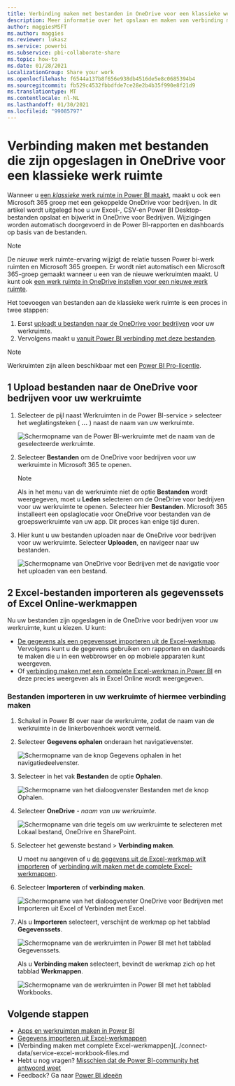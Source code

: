 ```yaml
---
title: Verbinding maken met bestanden in OneDrive voor een klassieke werk ruimte
description: Meer informatie over het opslaan en maken van verbinding met uw Excel-, CSV-en Power BI Desktop-bestanden in de OneDrive voor uw klassieke Power BI-werk ruimte.
author: maggiesMSFT
ms.author: maggies
ms.reviewer: lukasz
ms.service: powerbi
ms.subservice: pbi-collaborate-share
ms.topic: how-to
ms.date: 01/28/2021
LocalizationGroup: Share your work
ms.openlocfilehash: f6544a137b8f656e938db4516de5e8c0685394b4
ms.sourcegitcommit: fb529c4532fbbdfde7ce28e2b4b35f990e8f21d9
ms.translationtype: MT
ms.contentlocale: nl-NL
ms.lasthandoff: 01/30/2021
ms.locfileid: "99085797"
---
```

# <a name="connect-to-files-stored-in-onedrive-for-a-classic-workspace"></a>Verbinding maken met bestanden die zijn opgeslagen in OneDrive voor een klassieke werk ruimte
Wanneer u [een *klassieke* werk ruimte in Power BI maakt](service-create-workspaces.md), maakt u ook een Microsoft 365 groep met een gekoppelde OneDrive voor bedrijven. In dit artikel wordt uitgelegd hoe u uw Excel-, CSV-en Power BI Desktop-bestanden opslaat en bijwerkt in OneDrive voor Bedrijven. Wijzigingen worden automatisch doorgevoerd in de Power BI-rapporten en dashboards op basis van de bestanden.

> [!NOTE]
> De *nieuwe* werk ruimte-ervaring wijzigt de relatie tussen Power bi-werk ruimten en Microsoft 365 groepen. Er wordt niet automatisch een Microsoft 365-groep gemaakt wanneer u een van de nieuwe werkruimten maakt. U kunt ook [een werk ruimte in OneDrive instellen voor een nieuwe werk ruimte](service-create-the-new-workspaces.md#set-a-workspace-onedrive).

Het toevoegen van bestanden aan de klassieke werk ruimte is een proces in twee stappen: 

1. Eerst [uploadt u bestanden naar de OneDrive voor bedrijven](#1-upload-files-to-the-onedrive-for-business-for-your-workspace) voor uw werkruimte.
2. Vervolgens maakt u [vanuit Power BI verbinding met deze bestanden](#2-import-excel-files-as-datasets-or-as-excel-online-workbooks).

> [!NOTE]
> Werkruimten zijn alleen beschikbaar met een [Power BI Pro-licentie](../fundamentals/service-features-license-type.md).
> 

## <a name="1-upload-files-to-the-onedrive-for-business-for-your-workspace"></a>1 Upload bestanden naar de OneDrive voor bedrijven voor uw werkruimte
1. Selecteer de pijl naast Werkruimten in de Power BI-service > selecteer het weglatingsteken ( **…** ) naast de naam van uw werkruimte. 
   
   ![Schermopname van de Power BI-werkruimte met de naam van de geselecteerde werkruimte.](media/service-connect-to-files-in-app-workspace-onedrive-for-business/power-bi-app-ellipsis.png)
2. Selecteer **Bestanden** om de OneDrive voor bedrijven voor uw werkruimte in Microsoft 365 te openen.
   
   > [!NOTE]
   > Als in het menu van de werkruimte niet de optie **Bestanden** wordt weergegeven, moet u **Leden** selecteren om de OneDrive voor bedrijven voor uw werkruimte te openen. Selecteer hier **Bestanden**. Microsoft 365 installeert een opslaglocatie voor OneDrive voor bestanden van de groepswerkruimte van uw app. Dit proces kan enige tijd duren.
   > 
   > 
3. Hier kunt u uw bestanden uploaden naar de OneDrive voor bedrijven voor uw werkruimte. Selecteer **Uploaden**, en navigeer naar uw bestanden.
   
   ![Schermopname van OneDrive voor Bedrijven met de navigatie voor het uploaden van een bestand.](media/service-connect-to-files-in-app-workspace-onedrive-for-business/pbi_grpfilesonedrive.png)

## <a name="2-import-excel-files-as-datasets-or-as-excel-online-workbooks"></a>2 Excel-bestanden importeren als gegevenssets of Excel Online-werkmappen
Nu uw bestanden zijn opgeslagen in de OneDrive voor bedrijven voor uw werkruimte, kunt u kiezen. U kunt: 

* [De gegevens als een gegevensset importeren uit de Excel-werkmap](../connect-data/service-get-data-from-files.md). Vervolgens kunt u de gegevens gebruiken om rapporten en dashboards te maken die u in een webbrowser en op mobiele apparaten kunt weergeven.
* Of [verbinding maken met een complete Excel-werkmap in Power BI](../connect-data/service-excel-workbook-files.md) en deze precies weergeven als in Excel Online wordt weergegeven.

### <a name="import-or-connect-to-the-files-in-your-workspace"></a>Bestanden importeren in uw werkruimte of hiermee verbinding maken
1. Schakel in Power BI over naar de werkruimte, zodat de naam van de werkruimte in de linkerbovenhoek wordt vermeld. 
2. Selecteer **Gegevens ophalen** onderaan het navigatievenster. 
   
   ![Schermopname van de knop Gegevens ophalen in het navigatiedeelvenster.](media/service-connect-to-files-in-app-workspace-onedrive-for-business/power-bi-app-get-data-button.png)
3. Selecteer in het vak **Bestanden** de optie **Ophalen**.
   
   ![Schermopname van het dialoogvenster Bestanden met de knop Ophalen.](media/service-connect-to-files-in-app-workspace-onedrive-for-business/pbi_getfiles.png)
4. Selecteer **OneDrive** - *naam van uw werkruimte*.
   
    ![Schermopname van drie tegels om uw werkruimte te selecteren met Lokaal bestand, OneDrive en SharePoint.](media/service-connect-to-files-in-app-workspace-onedrive-for-business/pbi_grp_one_drive_shrpt.png)
5. Selecteer het gewenste bestand > **Verbinding maken**.
   
    U moet nu aangeven of u [de gegevens uit de Excel-werkmap wilt importeren](../connect-data/service-get-data-from-files.md) of [verbinding wilt maken met de complete Excel-werkmappen](../connect-data/service-excel-workbook-files.md).
6. Selecteer **Importeren** of **verbinding maken**.
   
    ![Schermopname van het dialoogvenster OneDrive voor Bedrijven met Importeren uit Excel of Verbinden met Excel.](media/service-connect-to-files-in-app-workspace-onedrive-for-business/pbi_importexceldataorwholecrop.png)
7. Als u **Importeren** selecteert, verschijnt de werkmap op het tabblad **Gegevenssets**. 
   
    ![Schermopname van de werkruimten in Power BI met het tabblad Gegevenssets.](media/service-connect-to-files-in-app-workspace-onedrive-for-business/power-bi-app-excel-file-import.png)
   
    Als u **Verbinding maken** selecteert, bevindt de werkmap zich op het tabblad **Werkmappen**.
   
    ![Schermopname van de werkruimten in Power BI met het tabblad Workbooks.](media/service-connect-to-files-in-app-workspace-onedrive-for-business/power-bi-app-excel-file-connect.png)

## <a name="next-steps"></a>Volgende stappen
* [Apps en werkruimten maken in Power BI](../collaborate-share/service-create-distribute-apps.md)
* [Gegevens importeren uit Excel-werkmappen](../connect-data/service-get-data-from-files.md)
* [Verbinding maken met complete Excel-werkmappen](../connect-data/service-excel-workbook-files.md
* Hebt u nog vragen? [Misschien dat de Power BI-community het antwoord weet](https://community.powerbi.com/)
* Feedback? Ga naar [Power BI ideeën](https://ideas.powerbi.com/forums/265200-power-bi)
